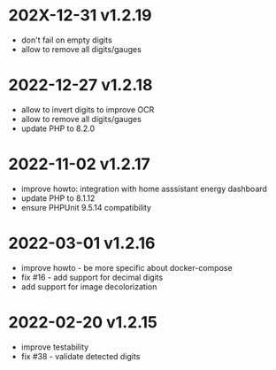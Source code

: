 # 202X-12-31 v1.2.19
- don't fail on empty digits
- allow to remove all digits/gauges

# 2022-12-27 v1.2.18

- allow to invert digits to improve OCR
- allow to remove all digits/gauges
- update PHP to 8.2.0

# 2022-11-02 v1.2.17

- improve howto: integration with home asssistant energy dashboard
- update PHP to 8.1.12
- ensure PHPUnit 9.5.14 compatibility

# 2022-03-01 v1.2.16

- improve howto - be more specific about docker-compose
- fix #16 - add support for decimal digits
- add support for image decolorization

# 2022-02-20 v1.2.15

- improve testability
- fix #38 - validate detected digits

# 2022-02-19 v1.2.14

- additional test cases

# 2022-02-19 v1.2.13

- fix issue with threshold handling
- fix typos

# 2022-02-19 v1.2.12

- update PHP to 8.1.3
- improve howto
- improve test coverage
- fix #33 - add support for offsets

# 2022-02-18 v1.2.11

- fix #55 - write processed images to file system so they can be served easier

# 2022-02-18 v1.2.10

- fix #49 - image postprocessing in watermeter

# 2022-02-18 v1.2.9

- fix some paths

# 2022-02-18 v1.2.8

- fix #15 - Move logic to testable classes and add tests
- update PHP to 8.1.2

# 2021-10-02 v1.2.7

- update PHP to 8.0.11
 
# 2021-09-21 v1.2.6

- fix #36 - add a digit results in error
- allow to disable image postprocessing

# 2022-09-15 v1.2.5

- fix #35 - add howto

# 2022-09-09 v1.2.4

- update PHP to 8.0.10

# 2022-08-24 v1.2.3

- fix #31 - provide docker images for linux/amd64, linux/arm64, linux/arm/v7, linux/arm/v6
- fix #9 - Migrate CI to Github Docker Action v2 
- run builds with PHP 8
- update PHP to 8.0.9

# 2022-08-24 v1.2.2

- fix some PHP warnings and typos

# 2022-06-19 v1.2.1

- improve logging

# 2021-02-28 v1.2.0

- Upgrade nohn/analogmeterreader to ^1.2 improving analog gauge recognition accuracy

# 2021-02-23 v1.0.0

- Fix #5 - JSON output including more details
- Fix #6 - Allow to enable/disable logging
- Simplify setup

# 2021-02-22 v0.2.0

- Fix #3 - Allow to add or remove digits in configuration GUI
- Fix #4 - Allow to add or remove gauges in configuration GUI
- Fix #8 - Docker Hub tag for Git branch "main" should be "latest" (so it's nohn/watermeter:latest from now on, nohn/watermeter:main will not work anymore)

# 2021-02-22 v0.1.0

- Fix #1 - Add configuration GUI.

# 2021-02-19 v0.0.1

- Initial public release

